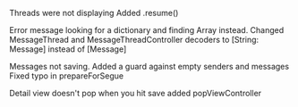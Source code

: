 Threads were not displaying
  Added .resume()
  
Error message looking for a dictionary and finding Array<Any> instead.
  Changed MessageThread and MessageThreadController decoders to [String: Message] instead of [Message]
  
Messages not saving.
  Added a guard against empty senders and messages
  Fixed typo in prepareForSegue
  
 Detail view doesn't pop when you hit save
  added popViewController
    
